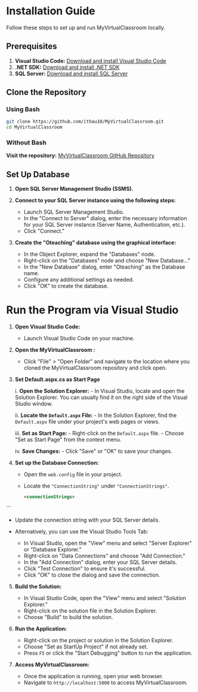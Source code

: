 # Installation Guide

Follow these steps to set up and run MyVirtualClassroom locally.

## Prerequisites

1. **Visual Studio Code:** [Download and install Visual Studio Code](https://code.visualstudio.com/download)
2. **.NET SDK:** [Download and install .NET SDK](https://dotnet.microsoft.com/download)
3. **SQL Server:** [Download and install SQL Server](https://www.microsoft.com/en-us/sql-server/sql-server-downloads)

## Clone the Repository

### Using Bash

```bash
git clone https://github.com/ithau10/MyVirtualClassroom.git
cd MyVirtualClassroom
```

### Without Bash

**Visit the repository:** [MyVirtualClassroom GitHub Repository](https://github.com/ithau10/MyVirtualClassroom)

## Set Up Database

1. **Open SQL Server Management Studio (SSMS).**

2. **Connect to your SQL Server instance using the following steps:**
   - Launch SQL Server Management Studio.
   - In the "Connect to Server" dialog, enter the necessary information for your SQL Server instance (Server Name, Authentication, etc.).
   - Click "Connect."

3. **Create the "Oteaching" database using the graphical interface:**
   - In the Object Explorer, expand the "Databases" node.
   - Right-click on the "Databases" node and choose "New Database..."
   - In the "New Database" dialog, enter "Oteaching" as the Database name.
   - Configure any additional settings as needed.
   - Click "OK" to create the database.



# Run the Program via Visual Studio

1. **Open Visual Studio Code:**
   - Launch Visual Studio Code on your machine.

2. **Open the MyVirtualClassroom :**
   - Click "File" > "Open Folder" and navigate to the location where you cloned the MyVirtualClassroom repository and click open.

3. **Set Default.aspx.cs as Start Page**

      i. **Open the Solution Explorer:**
         - In Visual Studio, locate and open the Solution Explorer. You can usually find it on the right side of the Visual Studio window.
      
      ii. **Locate the `Default.aspx` File:**
         - In the Solution Explorer, find the `Default.aspx` file under your project's web pages or views.
      
      iii. **Set as Start Page:**
         - Right-click on the `Default.aspx` file.
         - Choose "Set as Start Page" from the context menu.
      
      iv. **Save Changes:**
         - Click "Save" or "OK" to save your changes.

4. **Set up the Database Connection:**
   - Open the `web.config` file in your project.
   - Locate the `"ConnectionString"` under `"ConnectionStrings"`.

     ```xml
     <connectionStrings>
  <add name="OTeachingConnectionString" connectionString="Data Source=DESKTOP-xcsv78;Initial Catalog=OTeaching;Integrated Security=True" providerName="System.Data.SqlClient"/>
  <add name="OTeaching" connectionString="Data Source=DESKTOP-xcsv78;Initial Catalog=OTeaching;Integrated Security=True"/>
  <add name="OTeachingConnectionString2" connectionString="Data Source=DESKTOP-xcsv78;Initial Catalog=OTeaching;Integrated Security=True" providerName="System.Data.SqlClient"/>
      </connectionStrings>
     ```

   - Update the connection string with your SQL Server details.

   - Alternatively, you can use the Visual Studio Tools Tab:
     - In Visual Studio, open the "View" menu and select "Server Explorer" or "Database Explorer."
     - Right-click on "Data Connections" and choose "Add Connection."
     - In the "Add Connection" dialog, enter your SQL Server details.
     - Click "Test Connection" to ensure it's successful.
     - Click "OK" to close the dialog and save the connection.



5. **Build the Solution:**
   - In Visual Studio Code, open the "View" menu and select "Solution Explorer."
   - Right-click on the solution file in the Solution Explorer.
   - Choose "Build" to build the solution.

6. **Run the Application:**
   - Right-click on the project or solution in the Solution Explorer.
   - Choose "Set as StartUp Project" if not already set.
   - Press `F5` or click the "Start Debugging" button to run the application.

7. **Access MyVirtualClassroom:**
   - Once the application is running, open your web browser.
   - Navigate to `http://localhost:5000` to access MyVirtualClassroom.

